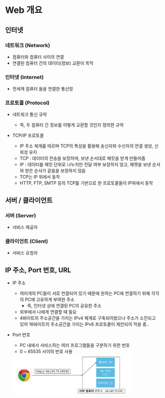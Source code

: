 # Web 개요

## 인터넷

### 네트워크 (Network)
  - 컴퓨터와 컴퓨터 사이의 연결
  - 연결된 컴퓨터 간의 데이터(정보) 교환이 목적

### 인터넷 (Internet)
  - 전세계 컴퓨터 들을 연결한 통신망

### 프로토콜 (Protocol)
  - 네트워크 통신 규약
    - 즉, 두 컴퓨터 간 정보를 어떻게 교환할 것인지 정의한 규약
    
  - TCP/IP 프로토콜
    - IP 주소 체계를 따르며 TCP의 특성을 활용해 송신자와 수신자의 연결 생성, 신뢰성 유지
    - TCP : 데이터의 전송을 보장하며, 보낸 순서대로 패킷을 받게 만들어줌
    - IP : 데이터를 패킷 단위로 나누지만 전달 여부 보장하지 않고, 패캣을 보낸 순서와 받은 순서가 같음을 보장하지 않음
    - TCP는 IP 위에서 동작
    - HTTP, FTP, SMTP 등의 TCP를 기반으로 한 프로토콜들이 IP위에서 동작

## 서버 / 클라이언트

### 서버 (Server)
  - 서비스 제공자

### 클라이언트 (Client)
  - 서비스 요청자

## IP 주소, Port 번호, URL
  - IP 주소
    - 여러개의 PC들이 서로 연결되어 있기 때문에 원하는 PC에 연결하기 위해 각각의 PC에 고유하게 부여한 주소
      - 즉, 인터넷 상에 연결된 PC의 공유한 주소 
    - 외부에서 나에게 연결할 때 필요
    - 4바이트의 주소공간을 가지는 IPv4 체계로 구축되어왔으나 주소가 소진되고 있어 16바이트의 주소공간을 가지는 IPv6 프로토콜이 제안되어 적용 중..
    
  - Port 번호
    - PC 내에서 서비스하는 여러 프로그램들을 구분하기 위한 번호
    - 0 ~ 65535 사이의 번호 사용

     <img src="./images/image1.PNG" width = "80%">
